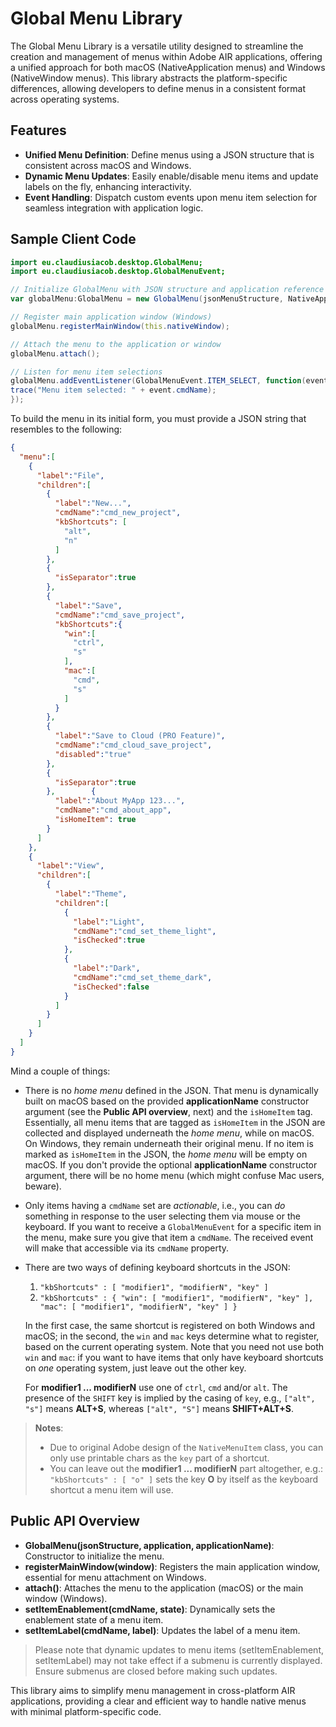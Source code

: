 # Global Menu Library

The Global Menu Library is a versatile utility designed to streamline the creation and management of menus within Adobe AIR applications, offering a unified approach for both macOS (NativeApplication menus) and Windows (NativeWindow menus). This library abstracts the platform-specific differences, allowing developers to define menus in a consistent format across operating systems.

## Features
* __Unified Menu Definition__: Define menus using a JSON structure that is consistent across macOS and Windows.
* __Dynamic Menu Updates__: Easily enable/disable menu items and update labels on the fly, enhancing interactivity.
* __Event Handling__: Dispatch custom events upon menu item selection for seamless integration with application logic.

## Sample Client Code

```actionscript
import eu.claudiusiacob.desktop.GlobalMenu;
import eu.claudiusiacob.desktop.GlobalMenuEvent;

// Initialize GlobalMenu with JSON structure and application reference
var globalMenu:GlobalMenu = new GlobalMenu(jsonMenuStructure, NativeApplication.nativeApplication, "MyApp");

// Register main application window (Windows)
globalMenu.registerMainWindow(this.nativeWindow);

// Attach the menu to the application or window
globalMenu.attach();

// Listen for menu item selections
globalMenu.addEventListener(GlobalMenuEvent.ITEM_SELECT, function(event:GlobalMenuEvent):void {
trace("Menu item selected: " + event.cmdName);
});
```

To build the menu in its initial form, you must provide a JSON string that resembles to the following:

```json
{
  "menu":[
    {
      "label":"File",
      "children":[
        {
          "label":"New...",
          "cmdName":"cmd_new_project",
          "kbShortcuts": [
            "alt",
            "n"
          ]
        },
        {
          "isSeparator":true
        },
        {
          "label":"Save",
          "cmdName":"cmd_save_project",
          "kbShortcuts":{
            "win":[
              "ctrl",
              "s"
            ],
            "mac":[
              "cmd",
              "s"
            ]
          }
        },
        {
          "label":"Save to Cloud (PRO Feature)",
          "cmdName":"cmd_cloud_save_project",
          "disabled":"true"
        },
        {
          "isSeparator":true
        },        {
          "label":"About MyApp 123...",
          "cmdName":"cmd_about_app",
          "isHomeItem": true
        }
      ]
    },
    {
      "label":"View",
      "children":[
        {
          "label":"Theme",
          "children":[
            {
              "label":"Light",
              "cmdName":"cmd_set_theme_light",
              "isChecked":true
            },
            {
              "label":"Dark",
              "cmdName":"cmd_set_theme_dark",
              "isChecked":false
            }
          ]
        }
      ]
    }
  ]
}
```

Mind a couple of things:
* There is no _home menu_ defined in the JSON. That menu is dynamically built on macOS based on the provided __applicationName__ constructor argument (see the __Public API overview__, next) and the `isHomeItem` tag. Essentially, all menu items that are tagged as `isHomeItem` in the JSON are collected and displayed underneath the _home menu_, while on macOS. On Windows, they remain underneath their original menu. If no item is marked as `isHomeItem` in the JSON, the _home menu_ will be empty on macOS. If you don't provide the optional __applicationName__ constructor argument, there will be no home menu (which might confuse Mac users, beware).
* Only items having a `cmdName` set are _actionable_, i.e., you can _do_ something in response to the user selecting them via mouse or the keyboard. If you want to receive a `GlobalMenuEvent` for a specific item in the menu, make sure you give that item a `cmdName`. The received event will make that accessible via its `cmdName` property.
* There are two ways of defining keyboard shortcuts in the JSON:
  1.  `"kbShortcuts" : [ "modifier1", "modifierN", "key" ]`
  2. `"kbShortcuts" : { "win": [ "modifier1", "modifierN", "key" ], "mac": [ "modifier1", "modifierN", "key" ] }`

  In the first case, the same shortcut is registered on both Windows and macOS; in the second, the `win` and `mac` keys determine what to register, based on the current operating system. Note that you need not use both `win` and `mac`: if you want to have items that only have keyboard shortcuts on _one_ operating system, just leave out the other key.

  For __modifier1 ... modifierN__ use one of `ctrl`, `cmd` and/or `alt`. The presence of the `SHIFT` key is implied by the casing of `key`, e.g., `["alt", "s"]` means __ALT+S__, whereas `["alt", "S"]` means __SHIFT+ALT+S__. 
> __Notes__:
> * Due to original Adobe design of the `NativeMenuItem` class, you can only use printable chars as the `key` part of a shortcut.
> * You can leave out the __modifier1 ... modifierN__ part altogether, e.g.: `"kbShortcuts" : [ "o" ]` sets the key __O__ by itself as the keyboard shortcut a menu item will use.

## Public API Overview
* __GlobalMenu(jsonStructure, application, applicationName)__: Constructor to initialize the menu.
* __registerMainWindow(window)__: Registers the main application window, essential for menu attachment on Windows.
* __attach()__: Attaches the menu to the application (macOS) or the main window (Windows).
* __setItemEnablement(cmdName, state)__: Dynamically sets the enablement state of a menu item.
* __setItemLabel(cmdName, label)__: Updates the label of a menu item.
> Please note that dynamic updates to menu items (setItemEnablement, setItemLabel) may not take effect if a submenu is currently displayed. Ensure submenus are closed before making such updates.

This library aims to simplify menu management in cross-platform AIR applications, providing a clear and efficient way to handle native menus with minimal platform-specific code.
